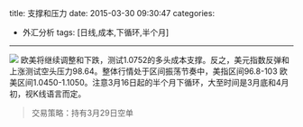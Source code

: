 title: 支撑和压力
date: 2015-03-30 09:30:47
categories:
- 外汇分析
tags: [日线,成本,下循环,半个月]
---
![](http://eurusd.qiniudn.com/2015-03-30.png)
欧美将继续调整和下跌，测试1.0752的多头成本支撑。反之，美元指数反弹和上涨测试空头压力98.64。整体行情处于区间振荡节奏中，美指区间96.8-103 欧美区间1.0450-1.1050。注意3月16日起的半个月下循环，大至时间是3月底和4月初，视K线语言而定。
>交易策略：持有3月29日空单</blockquote>
